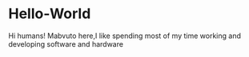 # Hello-World
Hi humans!
Mabvuto here,I like spending most of my time working and developing software and hardware
